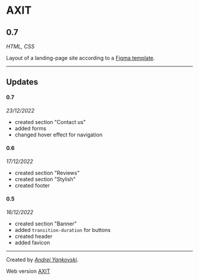 # AXIT

## 0.7

*HTML, CSS*

Layout of a landing-page site according to a [Figma template](https://www.figma.com/file/NMy77nb3wtYugDrIF2rkun/TMS_front-(Copy)?node-id=617%3A1270&t=8BQpehdiECxBsDa7-1).


---

## Updates

#### 0.7

*23/12/2022*

- created section "Contact us"
- added forms
- changed hover effect for navigation

#### 0.6

*17/12/2022*

- created section "Reviews"
- created section "Stylish"
- created footer

#### 0.5

*16/12/2022*

- created section "Banner"
- added `transition-duration` for buttons
- created header
- added favicon

---

Created by [*Andrei Yankovski*](mailto:mr.payne52@gmail.com).

Web version [AXIT](https://tangerine-salmiakki-bb76ce.netlify.app/)